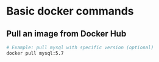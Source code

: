 # Basic docker commands
## Pull an image from Docker Hub
```bash
# Example: pull mysql with specific version (optional)
docker pull mysql:5.7
```